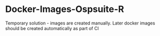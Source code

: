 # Docker-Images-Ospsuite-R
Temporary solution - images are created manually. Later docker images should be created automatically as part of CI
